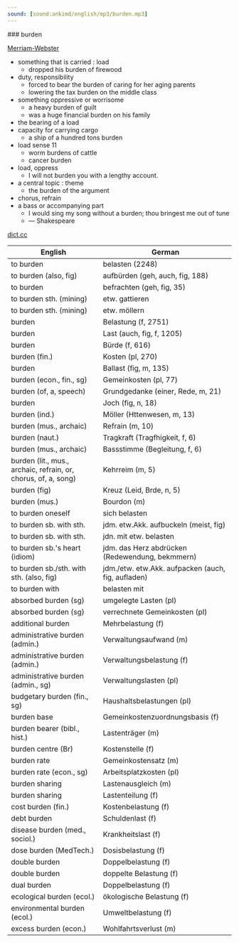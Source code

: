 ```yaml
---
sound: [sound:ankimd/english/mp3/burden.mp3]
---
```


\### burden

[Merriam-Webster](https://www.merriam-webster.com/dictionary/burden)

- something that is carried : load
    - dropped his burden of firewood
- duty, responsibility
    - forced to bear the burden of caring for her aging parents
    - lowering the tax burden on the middle class
- something oppressive or worrisome
    - a heavy burden of guilt
    - was a huge financial burden on his family
- the bearing of a load
- capacity for carrying cargo
    - a ship of a hundred tons burden
- load sense 11
    - worm burdens of cattle
    - cancer burden
- load, oppress
    - I will not burden you with a lengthy account.
- a central topic : theme
    - the burden of the argument
- chorus, refrain
- a bass or accompanying part
    - I would sing my song without a burden; thou bringest me out of tune
    - — Shakespeare

[dict.cc](https://www.dict.cc/burden)

| English        | German       |
| -------------- | ------------ |
| to burden | belasten (2248) |
| to burden (also, fig) | aufbürden (geh, auch, fig, 188) |
| to burden | befrachten (geh, fig, 35) |
| to burden sth. (mining) | etw. gattieren |
| to burden sth. (mining) | etw. möllern |
| burden | Belastung (f, 2751) |
| burden | Last (auch, fig, f, 1205) |
| burden | Bürde (f, 616) |
| burden (fin.) | Kosten (pl, 270) |
| burden | Ballast (fig, m, 135) |
| burden (econ., fin., sg) | Gemeinkosten (pl, 77) |
| burden (of, a, speech) | Grundgedanke (einer, Rede, m, 21) |
| burden | Joch (fig, n, 18) |
| burden (ind.) | Möller (Httenwesen, m, 13) |
| burden (mus., archaic) | Refrain (m, 10) |
| burden (naut.) | Tragkraft (Tragfhigkeit, f, 6) |
| burden (mus., archaic) | Bassstimme (Begleitung, f, 6) |
| burden (lit., mus., archaic, refrain, or, chorus, of, a, song) | Kehrreim (m, 5) |
| burden (fig) | Kreuz (Leid, Brde, n, 5) |
| burden (mus.) | Bourdon (m) |
| to burden oneself | sich belasten |
| to burden sb. with sth. | jdm. etw.Akk. aufbuckeln (meist, fig) |
| to burden sb. with sth. | jdn. mit etw. belasten |
| to burden sb.'s heart (idiom) | jdm. das Herz abdrücken (Redewendung, bekmmern) |
| to burden sb./sth. with sth. (also, fig) | jdm./etw. etw.Akk. aufpacken (auch, fig, aufladen) |
| to burden with | belasten mit |
| absorbed burden (sg) | umgelegte Lasten (pl) |
| absorbed burden (sg) | verrechnete Gemeinkosten (pl) |
| additional burden | Mehrbelastung (f) |
| administrative burden (admin.) | Verwaltungsaufwand (m) |
| administrative burden (admin.) | Verwaltungsbelastung (f) |
| administrative burden (admin., sg) | Verwaltungslasten (pl) |
| budgetary burden (fin., sg) | Haushaltsbelastungen (pl) |
| burden base | Gemeinkostenzuordnungsbasis (f) |
| burden bearer (bibl., hist.) | Lastenträger (m) |
| burden centre (Br) | Kostenstelle (f) |
| burden rate | Gemeinkostensatz (m) |
| burden rate (econ., sg) | Arbeitsplatzkosten (pl) |
| burden sharing | Lastenausgleich (m) |
| burden sharing | Lastenteilung (f) |
| cost burden (fin.) | Kostenbelastung (f) |
| debt burden | Schuldenlast (f) |
| disease burden (med., sociol.) | Krankheitslast (f) |
| dose burden (MedTech.) | Dosisbelastung (f) |
| double burden | Doppelbelastung (f) |
| double burden | doppelte Belastung (f) |
| dual burden | Doppelbelastung (f) |
| ecological burden (ecol.) | ökologische Belastung (f) |
| environmental burden (ecol.) | Umweltbelastung (f) |
| excess burden (econ.) | Wohlfahrtsverlust (m) |
